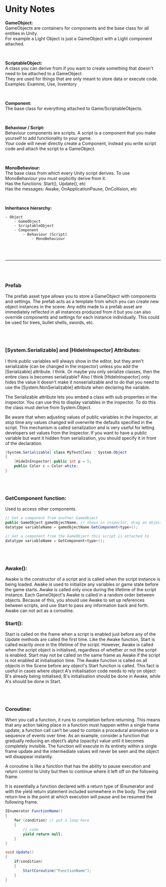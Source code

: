 # Unity Notes

**GameObject:**  
GameObjects are containers for components and the base class for all entities in Unity.  
For example a Light Object is just a GameObject with a Light component attached.

<br>

**ScriptableObject:**  
A class you can derive from if you want to create something that doesn't need to be attached to a GameObject.  
They are used for things that are only meant to store data or execute code. Examples: Examine, Use, Inventory

<br>

**Component:**  
The base class for everything attached to Game/ScriptableObjects.

<br>

**Behaviour / Script:**  
Behaviour components are scripts. A script is a component that you make yourself to add functionality to your game.  
Your code will never directly create a Component, instead you write script code and attach the script to a GameObject.

<br>

**MonoBehaviour:**  
The base class from which every Unity script derives. To use MonoBehaviour you must explicitly derive from it.  
Has the functions: Start(), Update(), etc  
Has the messages: Awake, OnApplicationPause, OnCollision, etc

<br>

**Inheritance hierarchy:**
```
- Object
    - GameObject
    - ScriptableObject
    - Component
        - Behaviour (Script)
            - MonoBehaviour
```

<br>
<br>

---

<br>
<br>

### Prefab
The prefab asset type allows you to store a GameObject with components and settings. The prefab acts as a template from which you can create new object instances in the scene. Any edits made to a prefab asset are immediately reflected in all instances produced from it but you can also override components and settings for each instance individually. This could be used for trees, bullet shells, swords, etc.

<br>
<br>

### [System.Serializable] and [HideInInspector] Attributes:
I think public variables will always show in the editor, but they aren't serializable (can be changed in the inspector) unless you add the [Serializable] attribute. I think. Or maybe you only serialize classes, then the entire class is becomes serializable? Also I think [HideInInspector] only hides the value it doesn't make it nonserializable and to do that you need to use the [System.NonSerializable] attribute when declaring the variable.

The Serializable attribute lets you embed a class with sub properties in the inspector. You can use this to display variables in the inspector. To do this the class must derive from System.Object.

Be aware that when adjusting values of public variables in the Inspector, at stop time any values changed will overwrite the defaults specified in the script. This mechanism is called serialization and is very useful for letting developers set values from the Inspector. If you want to have a public variable but want it hidden from serialization, you should specify it in front of the declaration.
```c#
[System.Serializable] class MyTestClass : System.Object
{
    [HideInInspector] public int p = 5;
    public Color c = Color.white;
}
```

<br>
<br>

### GetComponent function:
Used to access other components.
```c#
// Get a component from another GameObject
public GameObject gameObjectName; // shows in inspector, drag an object to the variable
datatype variableName = gameObjectName.GetComponent<type>();

// Get a component from the GameObject this script is attached to
datatype variableName = GetComponent<type>();
```

<br>
<br>

### Awake():
Awake is the constructor of a script and is called when the script instance is being loaded. Awake is used to initialize any variables or game state before the game starts. Awake is called only once during the lifetime of the script instance. Each GameObject's Awake is called in a random order between objects. Because of this, you should use Awake to set up references between scripts, and use Start to pass any information back and forth. Awake can not act as a coroutine.

### Start():
Start is called on the frame when a script is enabled just before any of the Update methods are called the first time. Like the Awake function, Start is called exactly once in the lifetime of the script. However, Awake is called when the script object is initialised, regardless of whether or not the script is enabled. Start may not be called on the same frame as Awake if the script is not enabled at initialisation time. The Awake function is called on all objects in the Scene before any object's Start function is called. This fact is useful in cases where object A's initialisation code needs to rely on object B's already being initialised; B's initialisation should be done in Awake, while A's should be done in Start.

<br>
<br>

### Coroutine:
When you call a function, it runs to completion before returning. This means that any action taking place in a function must happen within a single frame update; a function call can’t be used to contain a procedural animation or a sequence of events over time. As an example, consider a function that gradually reducing an object’s alpha (opacity) value until it becomes completely invisible. The function will execute in its entirety within a single frame update and the intermediate values will never be seen and the object will disappear instantly.

A coroutine is like a function that has the ability to pause execution and return control to Unity but then to continue where it left off on the following frame.

It is essentially a function declared with a return type of IEnumerator and with the yield return statement included somewhere in the body. The yield return line is the point at which execution will pause and be resumed the following frame.
```c#
IEnumerator FunctionName()
{
    for (condition) // put a loop here
    {
        // code
        yield return null;
    }
}

void Update()
{
    if(condition)
    {
        StartCoroutine("FunctionName");
    }
}
```




<!---

Check the Unity manual and then the Unity scripting api.



https://www.youtube.com/watch?v=tGmnZdY5Y-E
https://www.youtube.com/watch?time_continue=226&v=AXUvnk7Jws4
https://github.com/stella3d/job-system-cookbook
https://github.com/Unity-Technologies/EntityComponentSystemSamples




having lots of images/sprites on one image is a lot more performance efficient.

is displaying an entire map on one large image more efficient than having all the assets on one small image where each asset is only on the image once, separated by selected sprites?



public and private vars:
declared outside class in just the script

local var:
declared inside a function



fields should be private and are named as _ then camel case:  
string _fieldName;

--->
